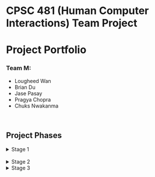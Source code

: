# CPSC 481 (Human Computer Interactions) Team Project

# Project Portfolio

### Team M:
- Lougheed Wan
- Brian Du
- Jase Pasay
- Pragya Chopra
- Chuks Nwakanma
<br/>

## Project Phases
<details>
<summary>Stage 1</summary>
<br>
In stage 1 we developed our team contract, which provided us guidelines on acceptable behaviour within our Team.

The link to our Team Contract: [Team Contract](../Stage_one/TeamM_TeamContractHandout.pdf)
<br/><br/>
We also prepared a project proposal with potential project ideas. We came up with roughly 10-15 ideas and narrowed it down to 3.
<br/>
The 3 are listed on this doc: [Team Proposal](../Stage_one/CPSC_481_Team_Proposal.pdf)
</details>

<br/>
<details>
<summary>Stage 2</summary>

For this iteration, we were tasked with solidifying a single idea, in which we chose our game matchmaking pick from iteration 1 and we were also tasked
with implementing user research methods to get information on what our potential clients would want.
<br/>
We then put it all in a report: [Stage 2 Report](../Stage_two/TEAM-M_Stage_2.pdf)


</details>
<details>
<summary>Stage 3</summary>

For this iteration, we were tasked with developing a low fidelity prototype using the software Balsamiq. To do this, we first developed many different sketches which then we took the ideas from them and organized them using an affinity diagram. Afterward, we chose the best idea out of all of them and created a quick storyboard based on what we thought the flow of the software would look like. Finally using the storyboard we created our low fidelity prototype based off of our storyboard.
<br/>
At the very end, we went over our prototype and developed a cognitive walkthough for all of our vertical tasks, changing up our prototype based on the problems found in our walkthrough. Then we created a presentation which included a demo of our prototype.
<br/><br/>
Here are our links:
The link to our report: [Stage 3 Report](../Stage_three/Stage-3-report.pdf)

The link to our presentation: https://uofc-my.sharepoint.com/:p:/g/personal/lougheed_wan_ucalgary_ca/ETHr6ul8stFGgHKe6uWrrQYBjnvD4GQFno6SC0uTJSs5cQ?e=fMjMCu

</details>
